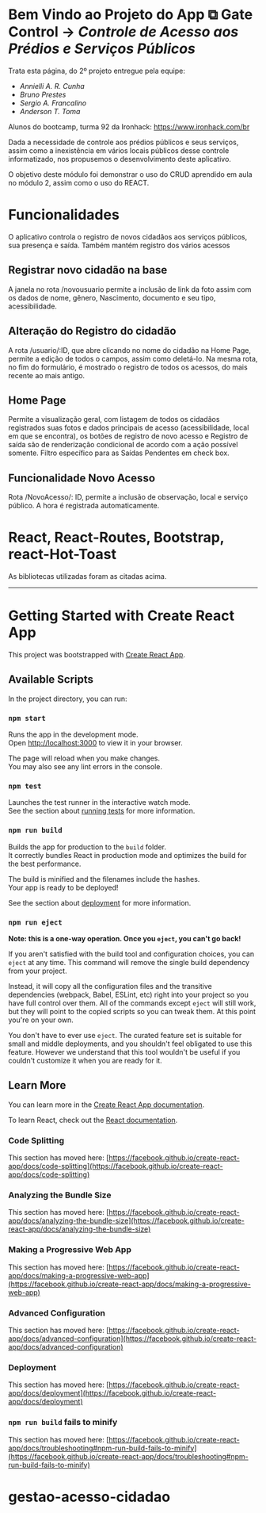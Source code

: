 # Bem Vindo ao Projeto do App ⧉ **Gate Control**  → *Controle de Acesso aos Prédios e Serviços Públicos*

Trata esta página, do 2º projeto entregue pela equipe:

- *Annielli A. R. Cunha*
- *Bruno Prestes*
- *Sergio A. Francalino*
- *Anderson T. Toma*

Alunos do bootcamp, turma 92 da Ironhack: https://www.ironhack.com/br

Dada a necessidade de controle aos prédios públicos e seus serviços, assim como a inexistência em vários locais públicos desse controle informatizado, nos propusemos o desenvolvimento deste aplicativo.

O objetivo deste módulo foi demonstrar o uso do CRUD aprendido em aula no módulo 2, assim como o uso do REACT.

# Funcionalidades

O aplicativo controla o registro de novos cidadãos aos serviços públicos, sua presença e saída.
Também mantém registro dos vários acessos

## Registrar novo cidadão na base

A janela no rota /novousuario permite a inclusão de link da foto assim com os dados de nome, gênero, Nascimento, documento e seu tipo, acessibilidade.

## Alteração do Registro do cidadão

A rota /usuario/:ID, que abre clicando no nome do cidadão na Home Page, permite a edição de todos o campos, assim como deletá-lo.
Na mesma rota, no fim do formulário, é mostrado o registro de todos os acessos, do mais recente ao mais antigo.

## Home Page

Permite a visualização geral, com listagem de todos os cidadãos registrados suas fotos e dados principais de acesso (acessibilidade, local em que se encontra), os botões de registro de novo acesso e Registro de saída são de renderização condicional de acordo com a ação possível somente.
Filtro específico para as Saídas Pendentes em check box.

## Funcionalidade Novo Acesso

Rota /NovoAcesso/: ID, permite a inclusão de observação, local e serviço público.
A hora é registrada automaticamente.

# React, React-Routes, Bootstrap, react-Hot-Toast

As bibliotecas utilizadas foram as citadas acima.

---

# Getting Started with Create React App

This project was bootstrapped with [Create React App](https://github.com/facebook/create-react-app).

## Available Scripts

In the project directory, you can run:

### `npm start`

Runs the app in the development mode.\
Open [http://localhost:3000](http://localhost:3000) to view it in your browser.

The page will reload when you make changes.\
You may also see any lint errors in the console.

### `npm test`

Launches the test runner in the interactive watch mode.\
See the section about [running tests](https://facebook.github.io/create-react-app/docs/running-tests) for more information.

### `npm run build`

Builds the app for production to the `build` folder.\
It correctly bundles React in production mode and optimizes the build for the best performance.

The build is minified and the filenames include the hashes.\
Your app is ready to be deployed!

See the section about [deployment](https://facebook.github.io/create-react-app/docs/deployment) for more information.

### `npm run eject`

**Note: this is a one-way operation. Once you `eject`, you can't go back!**

If you aren't satisfied with the build tool and configuration choices, you can `eject` at any time. This command will remove the single build dependency from your project.

Instead, it will copy all the configuration files and the transitive dependencies (webpack, Babel, ESLint, etc) right into your project so you have full control over them. All of the commands except `eject` will still work, but they will point to the copied scripts so you can tweak them. At this point you're on your own.

You don't have to ever use `eject`. The curated feature set is suitable for small and middle deployments, and you shouldn't feel obligated to use this feature. However we understand that this tool wouldn't be useful if you couldn't customize it when you are ready for it.

## Learn More

You can learn more in the [Create React App documentation](https://facebook.github.io/create-react-app/docs/getting-started).

To learn React, check out the [React documentation](https://reactjs.org/).

### Code Splitting

This section has moved here: [https://facebook.github.io/create-react-app/docs/code-splitting](https://facebook.github.io/create-react-app/docs/code-splitting)

### Analyzing the Bundle Size

This section has moved here: [https://facebook.github.io/create-react-app/docs/analyzing-the-bundle-size](https://facebook.github.io/create-react-app/docs/analyzing-the-bundle-size)

### Making a Progressive Web App

This section has moved here: [https://facebook.github.io/create-react-app/docs/making-a-progressive-web-app](https://facebook.github.io/create-react-app/docs/making-a-progressive-web-app)

### Advanced Configuration

This section has moved here: [https://facebook.github.io/create-react-app/docs/advanced-configuration](https://facebook.github.io/create-react-app/docs/advanced-configuration)

### Deployment

This section has moved here: [https://facebook.github.io/create-react-app/docs/deployment](https://facebook.github.io/create-react-app/docs/deployment)

### `npm run build` fails to minify

This section has moved here: [https://facebook.github.io/create-react-app/docs/troubleshooting#npm-run-build-fails-to-minify](https://facebook.github.io/create-react-app/docs/troubleshooting#npm-run-build-fails-to-minify)

# gestao-acesso-cidadao
